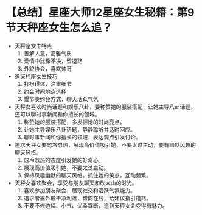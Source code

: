 # 【总结】星座大师12星座女生秘籍：第9节天秤座女生怎么追？

-   天秤座女生特点
    1.  善解人意，高雅气质
    2.  爱情中犹豫不决，留退路
    3.  外貌协会，喜欢帅哥
-   追天秤座女生技巧
    1.  打扮得体，注重细节
    2.  约会时间地点选择
    3.  慢节奏约会方式，聊天活跃气氛
-   天秤女喜欢时尚话题和娱乐八卦，要称赞她的服装搭配，让她主导八卦话题，还可以聊时事新闻和你擅长的领域。
    1.  称赞她的服装搭配，多发掘她的时尚亮点。
    2.  让她主导娱乐八卦话题，静静聆听并适时回应。
    3.  聊时事新闻和你擅长的领域，表达观点引发讨论。
-   追求天秤女要忽冷忽热，展现高价值吸引她，不要太过主动，要有幽默风趣的聊天风格。
    1.  忽冷忽热的态度引发她的好奇心。
    2.  展现高价值吸引她，不要太过主动。
    3.  保持风趣幽默的聊天风格，抓住她的笑点，互动频繁。
-   天秤女喜欢聚会，享受与朋友聊天和砍大山的时光。
    1.  喜欢参加朋友聚会，展现社交和活跃气氛能力。
    2.  追求者需外形干净利落，智商在线，给建议指引道路。
    3.  不要不修边幅、小气、优柔寡断，追到天秤女会变得有魅力。